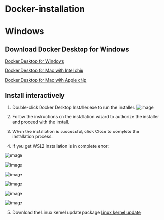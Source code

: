 # Docker-installation
# Windows
## Download Docker Desktop for Windows
[Docker Desktop for Windows](https://desktop.docker.com/win/main/amd64/Docker%20Desktop%20Installer.exe)

[Docker Desktop for Mac with Intel chip](https://desktop.docker.com/mac/main/amd64/Docker.dmg?utm_source=docker&utm_medium=webreferral&utm_campaign=docs-driven-download-mac-amd64)

[Docker Desktop for Mac with Apple chip](https://desktop.docker.com/mac/main/arm64/Docker.dmg?utm_source=docker&utm_medium=webreferral&utm_campaign=docs-driven-download-mac-arm64)
## Install interactively
1. Double-click Docker Desktop Installer.exe to run the installer.
![image](https://user-images.githubusercontent.com/51730523/174503709-5eb96362-797a-4c95-9d8e-99a39de3497d.png)

2. Follow the instructions on the installation wizard to authorize the installer and proceed with the install.
3. When the installation is successful, click Close to complete the installation process.
4. If you get WSL2 installation is in complete error:

![image](https://user-images.githubusercontent.com/51730523/174503480-da66df95-6c0d-4832-87a9-dec2005f1c16.png)

![image](https://user-images.githubusercontent.com/51730523/174503525-b9bcae75-4ff6-4184-80a1-1b0267c56fc4.png)

![image](https://user-images.githubusercontent.com/51730523/174503528-cf5a5666-2ab5-4e58-9699-fd87f7db95a9.png)

![image](https://user-images.githubusercontent.com/51730523/174503534-6d450057-50b4-444f-9b9e-f73a0d9a19c3.png)

![image](https://user-images.githubusercontent.com/51730523/174503537-2e785c6f-998d-4cc9-b517-6aaa0d916b83.png)

![image](https://user-images.githubusercontent.com/51730523/174503542-f50193ad-4646-474d-a672-caaefc5da557.png)

5. Download the Linux kernel update package
[Linux kernel update](https://wslstorestorage.blob.core.windows.net/wslblob/wsl_update_x64.msi)

